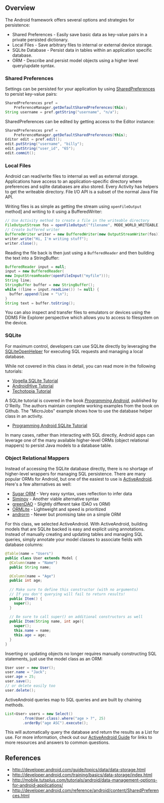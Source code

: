## Overview

The Android framework offers several options and strategies for persistence:

 * Shared Preferences - Easily save basic data as key-value pairs in a private persisted dictionary.
 * Local Files - Save arbitrary files to internal or external device storage.
 * SQLite Database - Persist data in tables within an application specific database.
 * ORM - Describe and persist model objects using a higher level query/update syntax.

### Shared Preferences

Settings can be persisted for your application by using [SharedPreferences](http://developer.android.com/reference/android/content/SharedPreferences.html) to persist key-value pairs:

```java
SharedPreferences pref =   
    PreferenceManager.getDefaultSharedPreferences(this);
String username = pref.getString("username", "n/a"); 
```

SharedPreferences can be edited by getting access to the Editor instance:

```java
SharedPreferences pref =   
    PreferenceManager.getDefaultSharedPreferences(this);
Editor edit = pref.edit();
edit.putString("username", "billy");
edit.putString("user_id", "65");
edit.commit(); 
```

### Local Files

Android can read/write files to internal as well as external storage. Applications have access to an application-specific directory where preferences and sqlite databases are also stored. Every Activity has helpers to get the writeable directory. File I/O API is a subset of the normal Java File API.

Writing files is as simple as getting the stream using `openFileOutput` method] and writing to it using a BufferedWriter:

```java
// Use Activity method to create a file in the writeable directory
FileOutputStream fos = openFileOutput("filename", MODE_WORLD_WRITEABLE);
// Create buffered writer
BufferedWriter writer = new BufferedWriter(new OutputStreamWriter(fos));
writer.write("Hi, I'm writing stuff");
writer.close();
```

Reading the file back is then just using a `BufferedReader` and then building the text into a StringBuffer:

```java
BufferedReader input = null;
input = new BufferedReader(
new InputStreamReader(openFileInput("myfile")));
String line;
StringBuffer buffer = new StringBuffer();
while ((line = input.readLine()) != null) {
  buffer.append(line + "\n");
}
String text = buffer.toString();
```

You can also inspect and transfer files to emulators or devices using the DDMS File Explorer perspective which allows you to access to filesystem on the device.

### SQLite

For maximum control, developers can use SQLite directly by leveraging the [SQLiteOpenHelper](http://developer.android.com/reference/android/database/sqlite/SQLiteOpenHelper.html) for executing SQL requests and managing a local database.

While not covered in this class in detail, you can read more in the following tutorials:

 * [Vogella SQLite Tutorial](http://www.vogella.com/articles/AndroidSQLite/article.html)
 * [AndroidHive Tutorial](http://www.androidhive.info/2011/11/android-sqlite-database-tutorial/)
 * [Techotopia Tutorial](http://www.techotopia.com/index.php/An_Android_SQLite_Database_Tutorial)

A SQLite tutorial is covered in the book [_Programming Android_](http://shop.oreilly.com/product/0636920010364.do), published by O'Reilly. The authors maintain complete working examples from the book on Github. The "MicroJobs" example shows how to use the database helper class in an activity. 

 * [Programming Android SQLite Tutorial](https://github.com/bmeike/ProgrammingAndroidExamples/tree/master/MicroJobs/src/com/oreilly/demo/android/pa/microjobs)

In many cases, rather than interacting with SQL directly, Android apps can leverage one of the many available higher-level ORMs (object relational mappers) to persist Java models to a database table.

### Object Relational Mappers

Instead of accessing the SQLite database directly, there is no shortage of higher-level wrappers for managing SQL persistence. There are many popular ORMs for Android, but one of the easiest to use is [ActiveAndroid](https://github.com/pardom/ActiveAndroid/wiki/Getting-started). Here's a few alternatives as well:

 * [Sugar ORM](http://satyan.github.io/sugar/index.html) - Very easy syntax, uses reflection to infer data
 * [Siminov](http://siminov.github.io/android-orm/) - Another viable alternative syntax
 * [greenDAO](http://greendao-orm.com/) - Slightly different take (DAO vs ORM)
 * [ORMLite](http://ormlite.com/sqlite_java_android_orm.shtml) - Lightweight and speed is prioritized
 * [androrm](http://www.androrm.net/) - Newer but promising take on a simple ORM

For this class, we selected ActiveAndroid. With ActiveAndroid, building models that are SQLite backed is easy and explicit using annotations. Instead of manually creating and updating tables and managing SQL queries, simply annotate your model classes to associate fields with database columns:

```java
@Table(name = "Users")
public class User extends Model {
  @Column(name = "Name")
  public String name;

  @Column(name = "Age")
  public int age;
  
  // Make sure to define this constructor (with no arguments)
  // If you don't querying will fail to return results!
  public Item() {
    super();
  }
  
  // Be sure to call super() on additional constructors as well
  public Item(String name, int age){
    super();
    this.name = name;
    this.age = age;
  }
}
```

Inserting or updating objects no longer requires manually constructing SQL statements, just use the model class as an ORM:

```java
User user = new User();
user.name = "Jack";
user.age = 25;
user.save();
// or delete easily too
user.delete();
```

ActiveAndroid queries map to SQL queries and are built by chaining methods.

```java
List<User> users = new Select()
		.from(User.class).where("age > ?", 25)
		.orderBy("age ASC").execute();
```

This will automatically query the database and return the results as a List for use. For more information, check out our [ActiveAndroid Guide](https://github.com/thecodepath/android_guides/wiki/ActiveAndroid-Guide) for links to more resources and answers to common questions.

## References

 * <http://developer.android.com/guide/topics/data/data-storage.html>
 * <http://developer.android.com/training/basics/data-storage/index.html>
 * <http://mobile.tutsplus.com/tutorials/android/data-management-options-for-android-applications/>
 * <http://developer.android.com/reference/android/content/SharedPreferences.html>